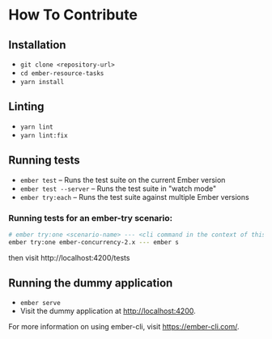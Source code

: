 # How To Contribute

## Installation

*   `git clone <repository-url>`
*   `cd ember-resource-tasks`
*   `yarn install`

## Linting

* `yarn lint`
* `yarn lint:fix`

## Running tests

*   `ember test` – Runs the test suite on the current Ember version
*   `ember test --server` – Runs the test suite in "watch mode"
*   `ember try:each` – Runs the test suite against multiple Ember versions

### Running tests for an ember-try scenario:

```bash
# ember try:one <scenario-name> --- <cli command in the context of this scenario>
ember try:one ember-concurrency-2.x --- ember s
```
then visit http://localhost:4200/tests

## Running the dummy application

*   `ember serve`
*   Visit the dummy application at <http://localhost:4200>.

For more information on using ember-cli, visit <https://ember-cli.com/>.
